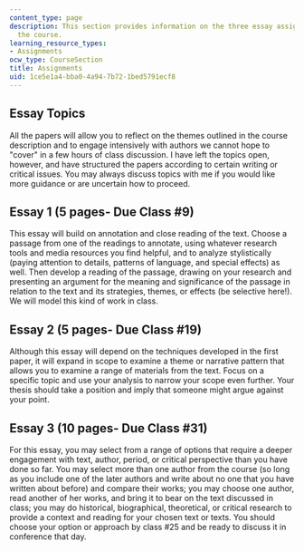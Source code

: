 ```yaml
---
content_type: page
description: This section provides information on the three essay assignments for
  the course.
learning_resource_types:
- Assignments
ocw_type: CourseSection
title: Assignments
uid: 1ce5e1a4-bba0-4a94-7b72-1bed5791ecf8
---
```


Essay Topics
------------

All the papers will allow you to reflect on the themes outlined in the course description and to engage intensively with authors we cannot hope to "cover" in a few hours of class discussion. I have left the topics open, however, and have structured the papers according to certain writing or critical issues. You may always discuss topics with me if you would like more guidance or are uncertain how to proceed.

Essay 1 (5 pages- Due Class #9)
-------------------------------

This essay will build on annotation and close reading of the text. Choose a passage from one of the readings to annotate, using whatever research tools and media resources you find helpful, and to analyze stylistically (paying attention to details, patterns of language, and special effects) as well. Then develop a reading of the passage, drawing on your research and presenting an argument for the meaning and significance of the passage in relation to the text and its strategies, themes, or effects (be selective here!). We will model this kind of work in class.

Essay 2 (5 pages- Due Class #19)
--------------------------------

Although this essay will depend on the techniques developed in the first paper, it will expand in scope to examine a theme or narrative pattern that allows you to examine a range of materials from the text. Focus on a specific topic and use your analysis to narrow your scope even further. Your thesis should take a position and imply that someone might argue against your point.

Essay 3 (10 pages- Due Class #31)
---------------------------------

For this essay, you may select from a range of options that require a deeper engagement with text, author, period, or critical perspective than you have done so far. You may select more than one author from the course (so long as you include one of the later authors and write about no one that you have written about before) and compare their works; you may choose one author, read another of her works, and bring it to bear on the text discussed in class; you may do historical, biographical, theoretical, or critical research to provide a context and reading for your chosen text or texts. You should choose your option or approach by class #25 and be ready to discuss it in conference that day.